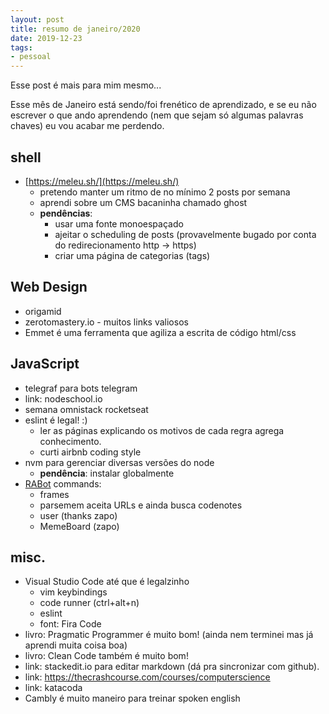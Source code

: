 ```yaml
---
layout: post
title: resumo de janeiro/2020
date: 2019-12-23
tags:
- pessoal
---
```


Esse post é mais para mim mesmo...

Esse mês de Janeiro está sendo/foi frenético de aprendizado, e se eu não escrever o que ando aprendendo (nem que sejam só algumas palavras chaves) eu vou acabar me perdendo.


## shell

- [https://meleu.sh/](https://meleu.sh/)
    - pretendo manter um ritmo de no mínimo 2 posts por semana
    - aprendi sobre um CMS bacaninha chamado ghost
    - **pendências**:
        - usar uma fonte monoespaçado
        - ajeitar o scheduling de posts (provavelmente bugado por conta do redirecionamento http -> https)
        - criar uma página de categorias (tags)


## Web Design

- origamid
- zerotomastery.io - muitos links valiosos
- Emmet é uma ferramenta que agiliza a escrita de código html/css


## JavaScript

- telegraf para bots telegram
- link: nodeschool.io
- semana omnistack rocketseat
- eslint é legal! :)
    - ler as páginas explicando os motivos de cada regra agrega conhecimento.
    - curti airbnb coding style
- nvm para gerenciar diversas versões do node
    - **pendência**: instalar globalmente
- [RABot](https://github.com/RetroAchievements/RABot/) commands:
    - frames
    - parsemem aceita URLs e ainda busca codenotes
    - user (thanks zapo)
    - MemeBoard (zapo)


## misc.

- Visual Studio Code até que é legalzinho
    - vim keybindings
    - code runner (ctrl+alt+n)
    - eslint
    - font: Fira Code
- livro: Pragmatic Programmer é muito bom! (ainda nem terminei mas já aprendi muita coisa boa)
- livro: Clean Code também é muito bom!
- link: stackedit.io para editar markdown (dá pra sincronizar com github).
- link: https://thecrashcourse.com/courses/computerscience
- link: katacoda
- Cambly é muito maneiro para treinar spoken english


<!--stackedit_data:
eyJoaXN0b3J5IjpbLTE5ODI5MjE5OTMsMzQ0Njg5MjM4XX0=
-->